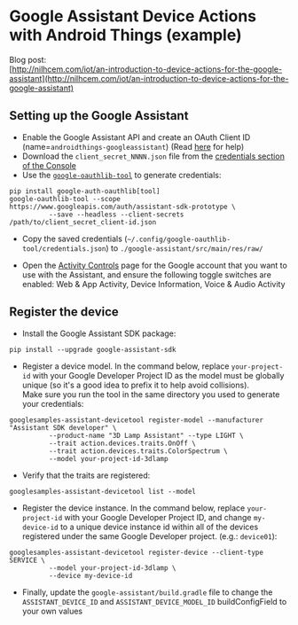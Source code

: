 # Google Assistant Device Actions with Android Things (example)

Blog post:  
[http://nilhcem.com/iot/an-introduction-to-device-actions-for-the-google-assistant](http://nilhcem.com/iot/an-introduction-to-device-actions-for-the-google-assistant)


## Setting up the Google Assistant

- Enable the Google Assistant API and create an OAuth Client ID (name=`androidthings-googleassistant`) (Read [here](https://developers.google.com/assistant/sdk/guides/service/python/embed/config-dev-project-and-account) for help)
- Download the `client_secret_NNNN.json` file from the [credentials section of the Console](https://console.developers.google.com/apis/credentials)
- Use the [`google-oauthlib-tool`](https://github.com/GoogleCloudPlatform/google-auth-library-python-oauthlib) to generate credentials:
```
pip install google-auth-oauthlib[tool]
google-oauthlib-tool --scope https://www.googleapis.com/auth/assistant-sdk-prototype \
          --save --headless --client-secrets /path/to/client_secret_client-id.json
```

- Copy the saved credentials (`~/.config/google-oauthlib-tool/credentials.json`) to `./google-assistant/src/main/res/raw/`

- Open the [Activity Controls](https://developers.google.com/assistant/sdk/prototype/getting-started-other-platforms/config-dev-project-and-account#set-activity-controls) page for the Google account that you want to use with the Assistant, and ensure the following toggle switches are enabled: Web & App Activity, Device Information, Voice & Audio Activity


## Register the device

- Install the Google Assistant SDK package:  
```
pip install --upgrade google-assistant-sdk
```

- Register a device model. In the command below, replace `your-project-id` with your Google Developer Project ID as the model must be globally unique (so it's a good idea to prefix it to help avoid collisions).  
Make sure you run the tool in the same directory you used to generate your credentials:  
```
googlesamples-assistant-devicetool register-model --manufacturer "Assistant SDK developer" \
          --product-name "3D Lamp Assistant" --type LIGHT \
          --trait action.devices.traits.OnOff \
          --trait action.devices.traits.ColorSpectrum \
          --model your-project-id-3dlamp
```

- Verify that the traits are registered:  
```
googlesamples-assistant-devicetool list --model
```

- Register the device instance. In the command below, replace `your-project-id` with your Google Developer Project ID, and change `my-device-id` to a unique device instance id within all of the devices registered under the same Google Developer project. (e.g.: `device01`):  
```
googlesamples-assistant-devicetool register-device --client-type SERVICE \
          --model your-project-id-3dlamp \
          --device my-device-id
```

- Finally, update the `google-assistant/build.gradle` file to change the `ASSISTANT_DEVICE_ID` and `ASSISTANT_DEVICE_MODEL_ID` buildConfigField to your own values
